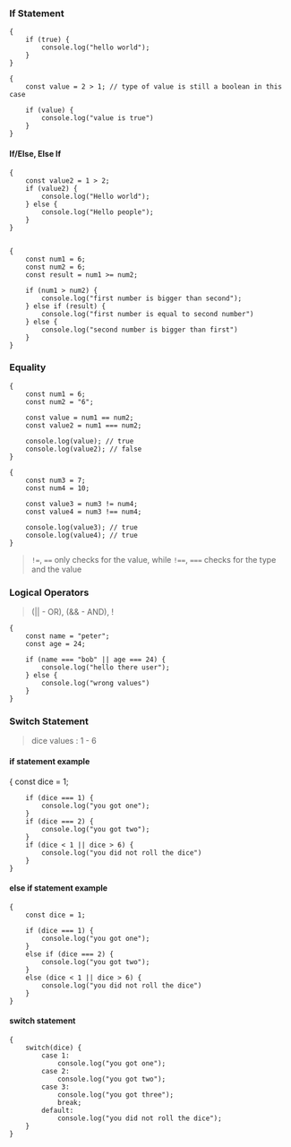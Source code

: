 ### If Statement

    {
        if (true) {
            console.log("hello world");
        }
    }

    {
        const value = 2 > 1; // type of value is still a boolean in this case

        if (value) {
            console.log("value is true")
        }
    }

#### If/Else, Else If

    {
        const value2 = 1 > 2;
        if (value2) {
            console.log("Hello world");
        } else {
            console.log("Hello people");
        }
    }


    {
        const num1 = 6;
        const num2 = 6;
        const result = num1 >= num2;

        if (num1 > num2) {
            console.log("first number is bigger than second");
        } else if (result) {
            console.log("first number is equal to second number")
        } else {
            console.log("second number is bigger than first")
        }
    }

### Equality

    {
        const num1 = 6;
        const num2 = "6";

        const value = num1 == num2;
        const value2 = num1 === num2;

        console.log(value); // true
        console.log(value2); // false
    }

    {
        const num3 = 7;
        const num4 = 10;

        const value3 = num3 != num4;
        const value4 = num3 !== num4;

        console.log(value3); // true
        console.log(value4); // true
    }

> `!=`, `==` only checks for the value, while `!==`, `===` checks for the type and the value

### Logical Operators

> (|| - OR), (&& - AND), !

    {
        const name = "peter";
        const age = 24;

        if (name === "bob" || age === 24) {
            console.log("hello there user");
        } else {
            console.log("wrong values")
        }
    }

### Switch Statement

> dice values : 1 - 6

#### if statement example

{
const dice = 1;

        if (dice === 1) {
            console.log("you got one");
        }
        if (dice === 2) {
            console.log("you got two");
        }
        if (dice < 1 || dice > 6) {
            console.log("you did not roll the dice")
        }
    }

#### else if statement example

    {
        const dice = 1;

        if (dice === 1) {
            console.log("you got one");
        }
        else if (dice === 2) {
            console.log("you got two");
        }
        else (dice < 1 || dice > 6) {
            console.log("you did not roll the dice")
        }
    }

#### switch statement

    {
        switch(dice) {
            case 1:
                console.log("you got one");
            case 2:
                console.log("you got two");
            case 3:
                console.log("you got three");
                break;
            default:
                console.log("you did not roll the dice");
        }
    }
